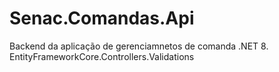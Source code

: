 # Senac.Comandas.Api
Backend da aplicação de gerenciamnetos de comanda .NET 8. EntityFrameworkCore.Controllers.Validations
